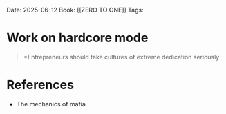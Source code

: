 Date: 2025-06-12
Book: [[ZERO TO ONE]]
Tags:

# Work on hardcore mode

>*Entrepreneurs should take cultures of extreme dedication seriously 
# References 
- The mechanics of mafia 
